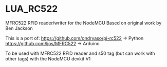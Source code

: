 # LUA_RC522
MFRC522 RFID reader/writer for the NodeMCU
Based on original work by Ben Jackson

This is a port of:
https://github.com/ondryaso/pi-rc522        -> Python
https://github.com/ljos/MFRC522             -> Arduino

To be used with MFRC522 RFID reader and s50 tag (but can work with other tags) with the NodeMCU devkit V1


  
